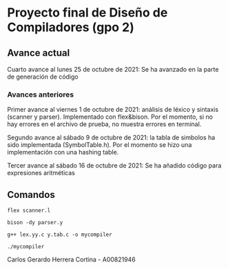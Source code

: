 # Proyecto final de Diseño de Compiladores (gpo 2)

## Avance actual

Cuarto avance al lunes 25 de octubre de 2021: Se ha avanzado en la parte de generación de código

### Avances anteriores
Primer avance al viernes 1 de octubre de 2021: análisis de léxico y sintaxis (scanner y parser). Implementado con flex&bison. Por el momento, si no hay errores en el archivo de prueba, no muestra errores en terminal.

Segundo avance al sábado 9 de octubre de 2021: la tabla de simbolos ha sido implementada (SymbolTable.h). Por el momento se hizo una implementación con una hashing table.

Tercer avance al sábado 16 de octubre de 2021: Se ha añadido código para expresiones aritméticas

## Comandos

```
flex scanner.l
```
```
bison -dy parser.y 
```
```
g++ lex.yy.c y.tab.c -o mycompiler
```
```
./mycompiler
```

Carlos Gerardo Herrera Cortina - A00821946